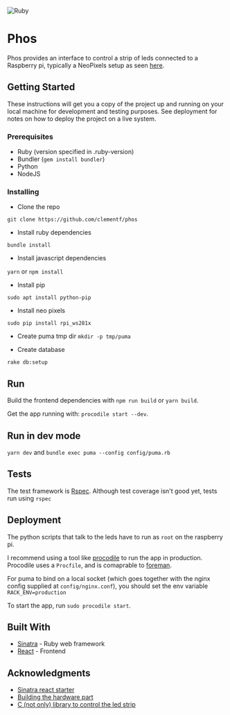 ![Ruby](https://github.com/clementf/phos/workflows/Ruby/badge.svg)

# Phos

Phos provides an interface to control a strip of leds connected to a Raspberry pi, typically a NeoPixels setup as seen [here](https://dordnung.de/raspberrypi-ledstrip/ws2812).

## Getting Started

These instructions will get you a copy of the project up and running on your local machine for development and testing purposes. See deployment for notes on how to deploy the project on a live system.

### Prerequisites

- Ruby (version specified in .ruby-version)
- Bundler (`gem install bundler`)
- Python
- NodeJS


### Installing

- Clone the repo

```
git clone https://github.com/clementf/phos
```

- Install ruby dependencies

```
bundle install
```

- Install javascript dependencies

`yarn` or `npm install`

- Install pip 

`sudo apt install python-pip`

- Install neo pixels

`sudo pip install rpi_ws281x`

- Create puma tmp dir
`mkdir -p tmp/puma`

- Create database

`rake db:setup`


## Run
Build the frontend dependencies with `npm run build` or `yarn build`.

Get the app running with: `procodile start --dev`.

## Run in dev mode
`yarn dev` and `bundle exec puma --config config/puma.rb`

## Tests

The test framework is [Rspec](http://rspec.info/). Although test coverage isn't good yet, tests run using `rspec`


## Deployment

The python scripts that talk to the leds have to run as `root` on the raspberry pi.

I recommend using a tool like [procodile](https://github.com/adamcooke/procodile) to run the app in production. Procodile uses a `Procfile`, and is comaprable to [foreman](https://github.com/ddollar/foreman).


For puma to bind on a local socket (which goes together with the nginx config supplied at `config/nginx.conf`), you should set the env variable `RACK_ENV=production`

To start the app, run `sudo procodile start`.


## Built With

* [Sinatra](http://sinatrarb.com/) - Ruby web framework
* [React](https://reactjs.org/) - Frontend


## Acknowledgments

* [Sinatra react starter](https://github.com/alanbsmith/react-sinatra-example)
* [Building the hardware part](https://dordnung.de/raspberrypi-ledstrip/ws2812)
* [C (not only) library to control the led strip](https://github.com/jgarff/rpi_ws281x)

